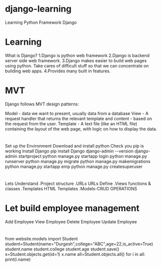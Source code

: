 # django-learning
Learning Python Framework Django

# Learning #
What is Django?
1.Django is python web framework
2.Django is backend server side web framework.
3.Django makes easier to build web pages using python.
   Take cares of difficult stuff so that we can concentrate on building web apps.
4.Provides many built in features.

# MVT #

Django follows MVT design patterns:

Model - data we want to present, usually data from a database
View - A request handler that returns the relevant template and content - based on the request from the user.
Template - A text file (like an HTML file) containing the layout of the web page, with logic on how to display the data.

# 

Set up the Environment
Download and install python
Check you pip is working
Install Django
	pip install Django
	django-admin --version
	django-admin startproject <projectname>
	python manage.py startapp login
	python manage.py runserver
	python manage.py migrate
	python manage.py makemigrations
	python manage.py startapp emp
	python manage.py createsuperuser

# 

Lets Understand
.Project structure
.URLs					URLs Define
.Views					functions & classes
.Templates				HTML Templates
.Models-CRUD OPERATIONS

# Let build employee management

Add Employee
View Employee
Delete Employee
Update Employee

#

from website.models import Student
student=Student(name="Durgesh",college="ABC",age=22,is_active=True)
student.name
student.college
student.age
student.save()
x=Student.objects.get(id=1)
x.name
all=Student.objects.all()
for i in all:
	print(i.name)
